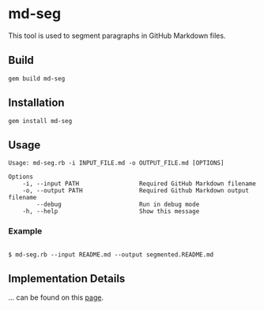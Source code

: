 # md-seg

This tool is used to segment paragraphs in GitHub Markdown files.

## Build

```
gem build md-seg
```

## Installation

```
gem install md-seg
```

## Usage

```
Usage: md-seg.rb -i INPUT_FILE.md -o OUTPUT_FILE.md [OPTIONS]

Options
    -i, --input PATH                 Required GitHub Markdown filename
    -o, --output PATH                Required Github Markdown output filename
        --debug                      Run in debug mode
    -h, --help                       Show this message
```

### Example

<pre><code>
$ md-seg.rb --input README.md --output segmented.README.md
</code></pre>

## Implementation Details

... can be found on this [page](https://ehom.github.io/md-seg/docs).
